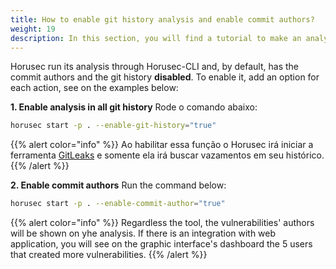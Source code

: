 ```yaml
---
title: How to enable git history analysis and enable commit authors?
weight: 19
description: In this section, you will find a tutorial to make an analysis with git history activated and show who are the authors of vulnerabilities you may found.
---
```


Horusec run its analysis through Horusec-CLI and, by default, has the commit authors and the git history **disabled**. To enable it, add an option for each action, see on the examples below: 

**1. Enable analysis in all git history**
Rode o comando abaixo: 

```bash
horusec start -p . --enable-git-history="true"
```

{{% alert color="info" %}}
Ao habilitar essa função o Horusec irá iniciar a ferramenta [GitLeaks](/docs/pt-br/cli/analysis-tools/security-tools/#gitleaks) e somente ela irá buscar vazamentos em seu histórico.
{{% /alert %}}


**2. Enable commit authors**
Run the command below: 

```bash
horusec start -p . --enable-commit-author="true"
```

{{% alert color="info" %}}
Regardless the tool, the vulnerabilities' authors will be shown on yhe analysis. If there is an integration with web application, you will see on the graphic interface's dashboard the 5 users that created more vulnerabilities.
{{% /alert %}}

